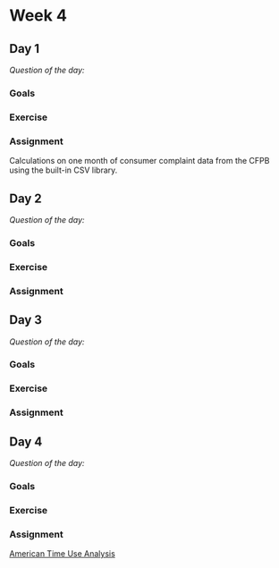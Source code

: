 # Week 4

## Day 1

*Question of the day:*

### Goals

### Exercise

### Assignment

Calculations on one month of consumer complaint data from the CFPB using the built-in CSV library.


## Day 2

*Question of the day:*

### Goals

### Exercise

### Assignment


## Day 3

*Question of the day:*

### Goals

### Exercise

### Assignment


## Day 4

*Question of the day:*

### Goals

### Exercise

### Assignment

[American Time Use Analysis](assignments/atus-analysis)
